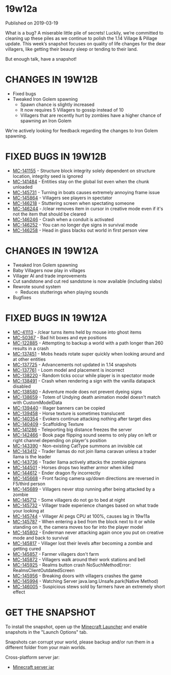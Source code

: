 # 19w12a
Published on 2019-03-19

What is a bug? A miserable little pile of secrets! Luckily, we’re committed to
cleaning up these piles as we continue to polish the 1.14 Village & Pillage
update. This week’s snapshot focuses on quality of life changes for the dear
villagers, like getting their beauty sleep or tending to their land.

But enough talk, have a snapshot!

# CHANGES IN 19W12B

  * Fixed bugs
  * Tweaked Iron Golem spawning
    * Spawn chance is slightly increased
    * It now requires 5 Villagers to gossip instead of 10
    * Villagers that are recently hurt by zombies have a higher chance of spawning an Iron Golem

We're actively looking for feedback regarding the changes to Iron Golem
spawning.

# FIXED BUGS IN 19W12B

  * [MC-141155](https://bugs.mojang.com/browse/MC-141155) \- Structure block integrity solely dependent on structure location, integrity seed is ignored
  * [MC-141484](https://bugs.mojang.com/browse/MC-141484) \- Entities stay on the global list even when the chunk unloaded
  * [MC-145731](https://bugs.mojang.com/browse/MC-145731) \- Turning in boats causes extremely annoying frame issue
  * [MC-145864](https://bugs.mojang.com/browse/MC-145864) \- Villagers see players in spectator
  * [MC-146218](https://bugs.mojang.com/browse/MC-146218) \- Stuttering screen when spectating someone
  * [MC-146244](https://bugs.mojang.com/browse/MC-146244) \- /clear removes item in cursor in creative mode even if it's not the item that should be cleared
  * [MC-146246](https://bugs.mojang.com/browse/MC-146246) \- Crash when a conduit is activated
  * [MC-146252](https://bugs.mojang.com/browse/MC-146252) \- You can no longer dye signs in survival mode
  * [MC-146258](https://bugs.mojang.com/browse/MC-146258) \- Head in glass blacks out world in first person view

# CHANGES IN 19W12A

  * Tweaked Iron Golem spawning
  * Baby Villagers now play in villages
  * Villager AI and trade improvements
  * Cut sandstone and cut red sandstone is now available (including slabs)
  * Rewrote sound system
    * Reduces stutterings when playing sounds
  * Bugfixes

# FIXED BUGS IN 19W12A

  * [MC-41113](https://bugs.mojang.com/browse/MC-41113) \- /clear turns items held by mouse into ghost items
  * [MC-50367](https://bugs.mojang.com/browse/MC-50367) \- Bad hit boxes and eye positions
  * [MC-122885](https://bugs.mojang.com/browse/MC-122885) \- Attempting to backup a world with a path longer than 260 results in a crash
  * [MC-137451](https://bugs.mojang.com/browse/MC-137451) \- Mobs heads rotate super quickly when looking around and at other entities
  * [MC-137725](https://bugs.mojang.com/browse/MC-137725) \- Advancements not updated in 1.14 snapshots
  * [MC-137761](https://bugs.mojang.com/browse/MC-137761) \- Loom model and placement is incorrect
  * [MC-138220](https://bugs.mojang.com/browse/MC-138220) \- Random ticks occur while player is in spectator mode
  * [MC-138491](https://bugs.mojang.com/browse/MC-138491) \- Crash when rendering a sign with the vanilla datapack disabled
  * [MC-138580](https://bugs.mojang.com/browse/MC-138580) \- Adventure mode does not prevent dyeing signs
  * [MC-138659](https://bugs.mojang.com/browse/MC-138659) \- Totem of Undying death animation model doesn't match with CustomModelData
  * [MC-139440](https://bugs.mojang.com/browse/MC-139440) \- Illager banners can be copied
  * [MC-139458](https://bugs.mojang.com/browse/MC-139458) \- Horse texture is sometimes translucent
  * [MC-140354](https://bugs.mojang.com/browse/MC-140354) \- Evokers continue attacking nothing after target dies
  * [MC-140409](https://bugs.mojang.com/browse/MC-140409) \- Scaffolding Texture
  * [MC-141286](https://bugs.mojang.com/browse/MC-141286) \- Teleporting big distance freezes the server
  * [MC-142466](https://bugs.mojang.com/browse/MC-142466) \- Book page flipping sound seems to only play on left or right channel depending on player's position
  * [MC-143390](https://bugs.mojang.com/browse/MC-143390) \- Non-existing CatType summons an invisible cat
  * [MC-143412](https://bugs.mojang.com/browse/MC-143412) \- Trader llamas do not join llama caravan unless a trader llama is the leader
  * [MC-143736](https://bugs.mojang.com/browse/MC-143736) \- Trader llama actively attacks the zombie pigmans
  * [MC-144501](https://bugs.mojang.com/browse/MC-144501) \- Horses drops two leather armor when killed
  * [MC-144612](https://bugs.mojang.com/browse/MC-144612) \- Ender dragon fly incorrectly
  * [MC-145668](https://bugs.mojang.com/browse/MC-145668) \- Front facing camera up/down directions are reversed in F5/third person
  * [MC-145689](https://bugs.mojang.com/browse/MC-145689) \- Villagers never stop running after being attacked by a zombie
  * [MC-145712](https://bugs.mojang.com/browse/MC-145712) \- Some villagers do not go to bed at night
  * [MC-145732](https://bugs.mojang.com/browse/MC-145732) \- Villager trade experience changes based on what trade your looking at
  * [MC-145744](https://bugs.mojang.com/browse/MC-145744) \- Villager AI pegs CPU at 100%, causes lag in 19w11a
  * [MC-145787](https://bugs.mojang.com/browse/MC-145787) \- When entering a bed from the block next to it or while standing on it, the camera moves too far into the player model
  * [MC-145802](https://bugs.mojang.com/browse/MC-145802) \- Enderman never attacking again once you put on creative mode and back to survival
  * [MC-145817](https://bugs.mojang.com/browse/MC-145817) \- Villager lost their levels after becoming a zombie and getting cured
  * [MC-145857](https://bugs.mojang.com/browse/MC-145857) \- Farmer villagers don't farm
  * [MC-145872](https://bugs.mojang.com/browse/MC-145872) \- Villagers walk around their work stations and bell
  * [MC-145925](https://bugs.mojang.com/browse/MC-145925) \- Realms button crash NoSuchMethodError: RealmsClientOutdatedScreen
  * [MC-145956](https://bugs.mojang.com/browse/MC-145956) \- Breaking doors with villagers crashes the game
  * [MC-145994](https://bugs.mojang.com/browse/MC-145994) \- Watching Server java.lang.Unsafe.park(Native Method)
  * [MC-146005](https://bugs.mojang.com/browse/MC-146005) \- Suspicious stews sold by farmers have an extremely short effect

# GET THE SNAPSHOT

To install the snapshot, open up the [Minecraft
Launcher](https://minecraft.net/download) and enable snapshots in the "Launch
Options" tab.

Snapshots can corrupt your world, please backup and/or run them in a different
folder from your main worlds.

Cross-platform server jar:

  * [Minecraft server jar](https://launcher.mojang.com/v1/objects/37d6d9753b8eac2420e9deba132c38e00c8204c3/server.jar)


